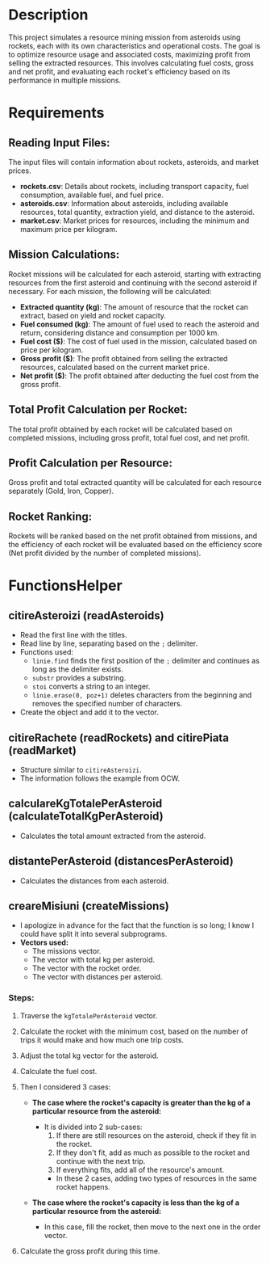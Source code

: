# Description
This project simulates a resource mining mission from asteroids using rockets, each with its own characteristics and operational costs. The goal is to optimize resource usage and associated costs, maximizing profit from selling the extracted resources. This involves calculating fuel costs, gross and net profit, and evaluating each rocket's efficiency based on its performance in multiple missions.

# Requirements
## Reading Input Files:
The input files will contain information about rockets, asteroids, and market prices.

- **rockets.csv**: Details about rockets, including transport capacity, fuel consumption, available fuel, and fuel price.
- **asteroids.csv**: Information about asteroids, including available resources, total quantity, extraction yield, and distance to the asteroid.
- **market.csv**: Market prices for resources, including the minimum and maximum price per kilogram.

## Mission Calculations:
Rocket missions will be calculated for each asteroid, starting with extracting resources from the first asteroid and continuing with the second asteroid if necessary. For each mission, the following will be calculated:

- **Extracted quantity (kg)**: The amount of resource that the rocket can extract, based on yield and rocket capacity.
- **Fuel consumed (kg)**: The amount of fuel used to reach the asteroid and return, considering distance and consumption per 1000 km.
- **Fuel cost ($)**: The cost of fuel used in the mission, calculated based on price per kilogram.
- **Gross profit ($)**: The profit obtained from selling the extracted resources, calculated based on the current market price.
- **Net profit ($)**: The profit obtained after deducting the fuel cost from the gross profit.

## Total Profit Calculation per Rocket:
The total profit obtained by each rocket will be calculated based on completed missions, including gross profit, total fuel cost, and net profit.

## Profit Calculation per Resource:
Gross profit and total extracted quantity will be calculated for each resource separately (Gold, Iron, Copper).

## Rocket Ranking:
Rockets will be ranked based on the net profit obtained from missions, and the efficiency of each rocket will be evaluated based on the efficiency score (Net profit divided by the number of completed missions).

# FunctionsHelper

## **citireAsteroizi** (readAsteroids)

- Read the first line with the titles.
- Read line by line, separating based on the `;` delimiter.
- Functions used:
  - `linie.find` finds the first position of the `;` delimiter and continues as long as the delimiter exists.
  - `substr` provides a substring.
  - `stoi` converts a string to an integer.
  - `linie.erase(0, poz+1)` deletes characters from the beginning and removes the specified number of characters.
- Create the object and add it to the vector.

## **citireRachete** (readRockets) and **citirePiata** (readMarket)

- Structure similar to `citireAsteroizi`.
- The information follows the example from OCW.

## **calculareKgTotalePerAsteroid** (calculateTotalKgPerAsteroid)

- Calculates the total amount extracted from the asteroid.

## **distantePerAsteroid** (distancesPerAsteroid)

- Calculates the distances from each asteroid.

## **creareMisiuni** (createMissions)

- I apologize in advance for the fact that the function is so long; I know I could have split it into several subprograms.
- **Vectors used:**
  - The missions vector.
  - The vector with total kg per asteroid.
  - The vector with the rocket order.
  - The vector with distances per asteroid.

### **Steps:**

1. Traverse the `kgTotalePerAsteroid` vector.
2. Calculate the rocket with the minimum cost, based on the number of trips it would make and how much one trip costs.
3. Adjust the total kg vector for the asteroid.
4. Calculate the fuel cost.
5. Then I considered 3 cases:

   - **The case where the rocket's capacity is greater than the kg of a particular resource from the asteroid:**
     - It is divided into 2 sub-cases:
       1. If there are still resources on the asteroid, check if they fit in the rocket.
       2. If they don't fit, add as much as possible to the rocket and continue with the next trip.
       3. If everything fits, add all of the resource's amount.
       - In these 2 cases, adding two types of resources in the same rocket happens.

   - **The case where the rocket's capacity is less than the kg of a particular resource from the asteroid:**
     - In this case, fill the rocket, then move to the next one in the order vector.

6. Calculate the gross profit during this time.

